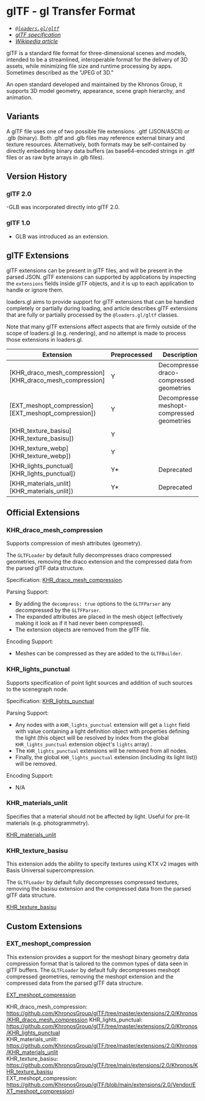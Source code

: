 # glTF - gl Transfer Format

- *[`@loaders.gl/gltf`](/docs/modules/gltf)*
- *[glTF specification](https://registry.khronos.org/glTF/specs/2.0/glTF-2.0.html)*
- *[Wikipedia article](https://en.wikipedia.org/wiki/GlTF)*

glTF is a standard file format for three-dimensional scenes and models, intended to be a streamlined, interoperable format for the delivery of 3D assets, while minimizing file size and runtime processing by apps. Sometimes described as the "JPEG of 3D."

An open standard developed and maintained by the Khronos Group, it supports 3D model geometry, appearance, scene graph hierarchy, and animation. 

## Variants

A glTF file uses one of two possible file extensions: .gltf (JSON/ASCII) or .glb (binary). Both .gltf and .glb files may reference external binary and texture resources. Alternatively, both formats may be self-contained by directly embedding binary data buffers (as base64-encoded strings in .gltf files or as raw byte arrays in .glb files).

## Version History

### glTF 2.0

-GLB was incorporated directly into glTF 2.0.

### glTF 1.0 

- GLB was introduced as an extension.


## glTF Extensions

glTF extensions can be present in glTF files, and will be present in the parsed JSON. glTF extensions can supported by applications by inspecting the `extensions` fields inside glTF objects, and it is up to each application to handle or ignore them.

loaders.gl aims to provide support for glTF extensions that can be handled completely or partially during loading, and article describes glTF extensions that are fully or partially processed by the `@loaders.gl/gltf` classes.

Note that many glTF extensions affect aspects that are firmly outside of the scope of loaders.gl (e.g. rendering), and no attempt is made to process those extensions in loaders.gl.

| Extension                                               | Preprocessed | Description                                |
| ------------------------------------------------------- | ------------ | ------------------------------------------ |
| [KHR_draco_mesh_compression][KHR_draco_mesh_compression] | Y            | Decompresses draco-compressed geometries   |
| [EXT_meshopt_compression][EXT_meshopt_compression])      | Y            | Decompresses meshopt-compressed geometries |
| [KHR_texture_basisu][KHR_texture_basisu])                | Y            |
| [KHR_texture_webp][KHR_texture_webp])                  | Y            |
| [KHR_lights_punctual][KHR_lights_punctual])              | Y\*          | Deprecated                                 |
| [KHR_materials_unlit][KHR_materials_unlit])              | Y\*             | Deprecated                                 |

## Official Extensions

### KHR_draco_mesh_compression

Supports compression of mesh attributes (geometry).

The `GLTFLoader` by default fully decompresses draco compressed geometries, removing the draco extension and the compressed data from the parsed glTF data structure.

Specification: [KHR_draco_mesh_compression](https://github.com/KhronosGroup/glTF/tree/master/extensions/2.0/Khronos/KHR_draco_mesh_compression).

Parsing Support:

- By adding the `decompress: true` options to the `GLTFParser` any decompressed by the `GLTFParser`.
- The expanded attributes are placed in the mesh object (effectively making it look as if it had never been compressed).
- The extension objects are removed from the glTF file.

Encoding Support:

- Meshes can be compressed as they are added to the `GLTFBuilder`.

### KHR_lights_punctual

Supports specification of point light sources and addition of such sources to the scenegraph node.

Specification: [KHR_lights_punctual](https://github.com/KhronosGroup/glTF/tree/master/extensions/2.0/Khronos/KHR_lights_punctual)

Parsing Support:

- Any nodes with a `KHR_lights_punctual` extension will get a `light` field with value containing a light definition object with properties defining the light (this object will be resolved by index from the global `KHR_lights_punctual` extension object's `lights` array) .
- The `KHR_lights_punctual` extensions will be removed from all nodes.
- Finally, the global `KHR_lights_punctual` extension (including its light list)) will be removed.

Encoding Support:

- N/A

### KHR_materials_unlit

Specifies that a material should not be affected by light. Useful for pre-lit materials (e.g. photogrammetry).

[KHR_materials_unlit](https://github.com/KhronosGroup/glTF/tree/master/extensions/2.0/Khronos/KHR_materials_unlit)

### KHR_texture_basisu

This extension adds the ability to specify textures using KTX v2 images with Basis Universal supercompression.

The `GLTFLoader` by default fully decompresses compressed textures, removing the basisu extension and the compressed data from the parsed glTF data structure.

[KHR_texture_basisu](https://github.com/KhronosGroup/glTF/tree/main/extensions/2.0/Khronos/KHR_texture_basisu)

## Custom Extensions

### EXT_meshopt_compression

This extension provides a support for the meshopt binary geometry data compression format that is tailored to the common types of data seen in glTF buffers.
The `GLTFLoader` by default fully decompresses meshopt compressed geometries, removing the meshopt extension and the compressed data from the parsed glTF data structure.

[EXT_meshopt_compression](https://github.com/KhronosGroup/glTF/blob/main/extensions/2.0/Vendor/EXT_meshopt_compression)

KHR_draco_mesh_compression: https://github.com/KhronosGroup/glTF/tree/master/extensions/2.0/Khronos/KHR_draco_mesh_compression
KHR_lights_punctual: https://github.com/KhronosGroup/glTF/tree/master/extensions/2.0/Khronos/KHR_lights_punctual  
KHR_materials_unlit: https://github.com/KhronosGroup/glTF/tree/master/extensions/2.0/Khronos/KHR_materials_unlit  
KHR_texture_basisu: https://github.com/KhronosGroup/glTF/tree/main/extensions/2.0/Khronos/KHR_texture_basisu  
EXT_meshopt_compression: https://github.com/KhronosGroup/glTF/blob/main/extensions/2.0/Vendor/EXT_meshopt_compression)

